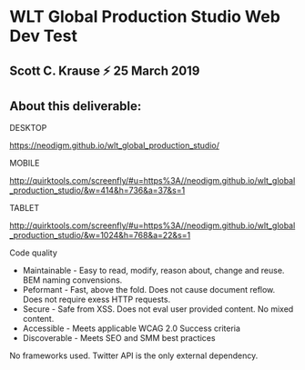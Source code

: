 # WLT Global Production Studio Web Dev Test 
Scott C. Krause ⚡️ 25 March 2019
-
About this deliverable:
-

DESKTOP

https://neodigm.github.io/wlt_global_production_studio/

MOBILE

http://quirktools.com/screenfly/#u=https%3A//neodigm.github.io/wlt_global_production_studio/&w=414&h=736&a=37&s=1

TABLET

http://quirktools.com/screenfly/#u=https%3A//neodigm.github.io/wlt_global_production_studio/&w=1024&h=768&a=22&s=1


Code quality
- Maintainable - Easy to read, modify, reason about, change and reuse. BEM naming convensions.
- Peformant - Fast, above the fold. Does not cause document reflow. Does not require exess HTTP requests.
- Secure - Safe from XSS. Does not eval user provided content. No mixed content.
- Accessible - Meets applicable WCAG 2.0 Success criteria
- Discoverable - Meets SEO and SMM best practices

No frameworks used. Twitter API is the only external dependency.